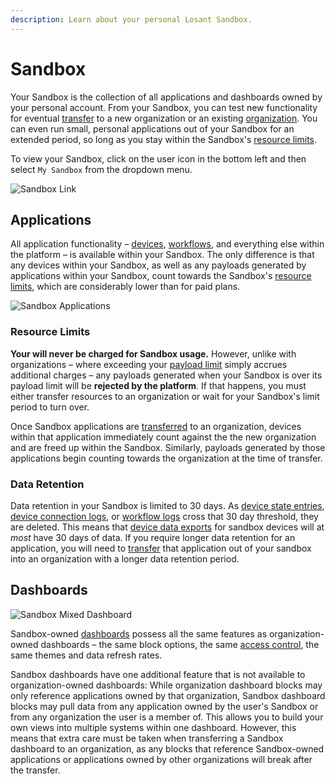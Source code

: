 ```yaml
---
description: Learn about your personal Losant Sandbox.
---
```


# Sandbox

Your Sandbox is the collection of all applications and dashboards owned by your personal account. From your Sandbox, you can test new functionality for eventual [transfer](/organizations/transferring-resources/) to a new organization or an existing [organization](/organizations/overview/). You can even run small, personal applications out of your Sandbox for an extended period, so long as you stay within the Sandbox's [resource limits](/organizations/resource-limits/).

To view your Sandbox, click on the user icon in the bottom left and then select `My Sandbox` from the dropdown menu.

![Sandbox Link](/images/user-accounts/sandbox-link.png "Sandbox Link")

## Applications

All application functionality – [devices](/devices/overview/), [workflows](/workflows/overview/), and everything else within the platform – is available within your Sandbox. The only difference is that any devices within your Sandbox, as well as any payloads generated by applications within your Sandbox, count towards the Sandbox's [resource limits](/organizations/resource-limits/), which are considerably lower than for paid plans.

![Sandbox Applications](/images/user-accounts/sandbox-applications.png "Sandbox Applications")

### Resource Limits

**Your will never be charged for Sandbox usage.** However, unlike with organizations – where exceeding your [payload limit](/organizations/resource-limits/#payload-limits) simply accrues additional charges – any payloads generated when your Sandbox is over its payload limit will be **rejected by the platform**. If that happens, you must either transfer resources to an organization or wait for your Sandbox's limit period to turn over.

Once Sandbox applications are [transferred](/organizations/transferring-resources/) to an organization, devices within that application immediately count against the the new organization and are freed up within the Sandbox. Similarly, payloads generated by those applications begin counting towards the organization at the time of transfer.

### Data Retention

Data retention in your Sandbox is limited to 30 days. As [device state entries](/devices/state/), [device connection logs](/devices/overview/#connection-status), or [workflow logs](/rest-api/flow/#get-log-entries) cross that 30 day threshold, they are deleted. This means that [device data exports](/devices/overview/#data-export) for sandbox devices will at *most* have 30 days of data. If you require longer data retention for an application, you will need to [transfer](/organizations/transferring-resources/) that application out of your sandbox into an organization with a longer data retention period.

## Dashboards

![Sandbox Mixed Dashboard](/images/user-accounts/sandbox-mixed-dashboard.png "Sandbox Mixed Dashboard")

Sandbox-owned [dashboards](/dashboards/overview/) possess all the same features as organization-owned dashboards – the same block options, the same [access control](/dashboards/overview/#dashboard-access-control), the same themes and data refresh rates.

Sandbox dashboards have one additional feature that is not available to organization-owned dashboards: While organization dashboard blocks may only reference applications owned by that organization, Sandbox dashboard blocks may pull data from any application owned by the user's Sandbox or from any organization the user is a member of. This allows you to build your own views into multiple systems within one dashboard. However, this means that extra care must be taken when transferring a Sandbox dashboard to an organization, as any blocks that reference Sandbox-owned applications or applications owned by other organizations will break after the transfer.
